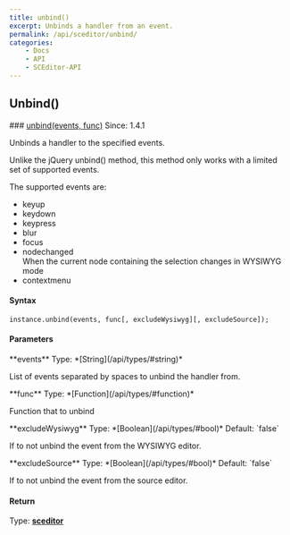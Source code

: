 ```yaml
---
title: unbind()
excerpt: Unbinds a handler from an event.
permalink: /api/sceditor/unbind/
categories:
    - Docs
    - API
    - SCEditor-API
---
```

## Unbind()

<article class="api method" markdown="1">
### <a id="unbind" href="#unbind">unbind(events, func)</a> <span class="since">Since: 1.4.1</span>

Unbinds a handler to the specified events.

Unlike the jQuery unbind() method, this method only works with a limited set of supported events.

The supported events are:

 * keyup
 * keydown
 * keypress
 * blur
 * focus
 * nodechanged  
   When the current node containing the selection changes in WYSIWYG mode
 * contextmenu

#### Syntax

	instance.unbind(events, func[, excludeWysiwyg][, excludeSource]);


#### Parameters

<div class="parameters">
<div class="parameter" markdown="1">
**events**  
Type: *[String](/api/types/#string)*

List of events separated by spaces to unbind the handler from.
</div>

<div class="parameter" markdown="1">
**func**  
Type: *[Function](/api/types/#function)*

Function that to unbind
</div>

<div class="parameter" markdown="1">
**excludeWysiwyg**  
Type: *[Boolean](/api/types/#bool)*  
Default: `false`

If to not unbind the event from the WYSIWYG editor.
</div>

<div class="parameter" markdown="1">
**excludeSource**  
Type: *[Boolean](/api/types/#bool)*  
Default: `false`

If to not unbind the event from the source editor.
</div>
</div>


#### Return

Type: **[sceditor](/api/types/#sceditor)**
</article>

